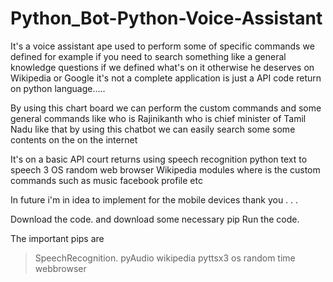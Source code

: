 # Python_Bot-Python-Voice-Assistant

It's a voice assistant ape used to perform some of specific commands we defined for example if you need to search something like a general knowledge questions if we defined what's on it
otherwise he deserves on Wikipedia or Google it's not a complete application is just a API code return on python language.....

By using this chart board we can perform the custom commands and some general commands like who is Rajinikanth who is chief minister of Tamil Nadu like that by using this chatbot we can easily search some some contents on the on the internet

It's on a basic API court returns using speech recognition python text to speech 3 OS random web browser Wikipedia modules where is the custom commands such as music facebook profile etc

In future i'm in idea to implement for the mobile devices 
thank you . . .


Download the code. and download some necessary pip Run the code.

The important pips are 
> SpeechRecognition.
> pyAudio
> wikipedia
> pyttsx3
> os
> random
> time
> webbrowser
